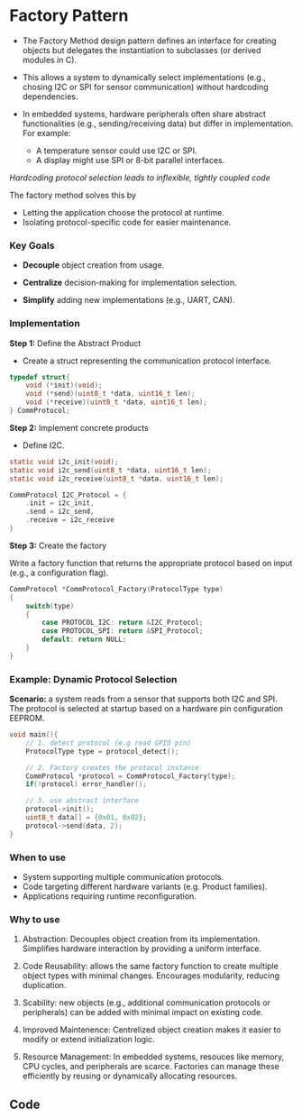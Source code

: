 # Factory Pattern

- The Factory Method design pattern defines an interface for
creating objects but delegates the instantiation to subclasses
(or derived modules in C).

- This allows a system to dynamically select implementations
(e.g., chosing I2C or SPI for sensor communication) without
hardcoding dependencies.

- In embedded systems, hardware peripherals often share abstract
functionalities (e.g., sending/receiving data) but differ in
implementation. For example:
    - A temperature sensor could use I2C or SPI.
    - A display might use SPI or 8-bit parallel interfaces.
    
_Hardcoding protocol selection leads to inflexible, tightly coupled
code_

The factory method solves this by

- Letting the application choose the protocol at runtime.
- Isolating protocol-specific code for easier maintenance.

### Key Goals

- **Decouple** object creation from usage.

- **Centralize** decision-making for implementation selection.

- **Simplify** adding new implementations (e.g., UART, CAN).

### Implementation

**Step 1:** Define the Abstract Product

- Create a struct representing the communication protocol interface.

```C
typedef struct{
    void (*init)(void);
    void (*send)(uint8_t *data, uint16_t len);
    void (*receive)(uint8_t *data, uint16_t len);
} CommProtocol;
```

**Step 2:** Implement concrete products

- Define I2C.

```C
static void i2c_init(void);
static void i2c_send(uint8_t *data, uint16_t len);
static void i2c_receive(uint8_t *data, uint16_t len);

CommProtocol I2C_Protocol = {
    .init = i2c_init,
    .send = i2c_send,
    .receive = i2c_receive
}
```

**Step 3:** Create the factory

Write a factory function that returns the appropriate protocol based
on input (e.g., a configuration flag).

```C
CommProtocol *CommProtocol_Factory(ProtocolType type)
{
    switch(type)
    {
        case PROTOCOL_I2C: return &I2C_Protocol;
        case PROTOCOL_SPI: return &SPI_Protocol;
        default: return NULL;
    }
}
```

### Example: Dynamic Protocol Selection

**Scenario:** a system reads from a sensor that supports both I2C
and SPI. The protocol is selected at startup based on a hardware pin
configuration EEPROM.

```C
void main(){
    // 1. detect protocol (e.g read GPIO pin)
    ProtocolType type = protocol_detect();

    // 2. Factory creates the protocol instance
    CommProtocol *protocol = CommProtocol_Factory(type);
    if(!protocol) error_handler();

    // 3. use abstract interface
    protocol->init();
    uint8_t data[] = {0x01, 0x02};
    protocol->send(data, 2);
}
```

### When to use

- System supporting multiple communication protocols.
- Code targeting different hardware variants (e.g. Product families).
- Applications requiring runtime reconfiguration.

### Why to use

1. Abstraction: Decouples object creation from its implementation. Simplifies
hardware interaction by providing a uniform interface.

2. Code Reusability: allows the same factory function to create multiple
object types with minimal changes. Encourages modularity, reducing duplication.

3. Scability: new objects (e.g., additional communication protocols or peripherals)
can be added with minimal impact on existing code.

4. Improved Maintenence: Centrelized object creation makes it easier to modify
or extend initialization logic.

5. Resource Management: In embedded systems, resouces like memory, CPU cycles,
and peripherals are scarce. Factories can manage these efficiently by reusing
or dynamically allocating resources.

## Code